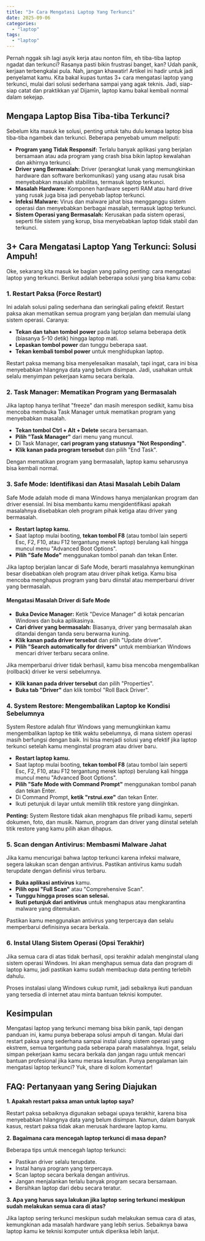 ```yaml
---
title: "3+ Cara Mengatasi Laptop Yang Terkunci"
date: 2025-09-06
categories: 
  - "laptop"
tags: 
  - "laptop"
---
```


Pernah nggak sih lagi asyik kerja atau nonton film, eh tiba-tiba laptop ngadat dan terkunci? Rasanya pasti bikin frustrasi banget, kan? Udah panik, kerjaan terbengkalai pula. Nah, jangan khawatir! Artikel ini hadir untuk jadi penyelamat kamu. Kita bakal kupas tuntas 3+ cara mengatasi laptop yang terkunci, mulai dari solusi sederhana sampai yang agak teknis. Jadi, siap-siap catat dan praktikkan ya! Dijamin, laptop kamu bakal kembali normal dalam sekejap.

## Mengapa Laptop Bisa Tiba-tiba Terkunci?

Sebelum kita masuk ke solusi, penting untuk tahu dulu kenapa laptop bisa tiba-tiba ngambek dan terkunci. Beberapa penyebab umum meliputi:

- **Program yang Tidak Responsif:** Terlalu banyak aplikasi yang berjalan bersamaan atau ada program yang crash bisa bikin laptop kewalahan dan akhirnya terkunci.
- **Driver yang Bermasalah:** Driver (perangkat lunak yang memungkinkan hardware dan software berkomunikasi) yang usang atau rusak bisa menyebabkan masalah stabilitas, termasuk laptop terkunci.
- **Masalah Hardware:** Komponen hardware seperti RAM atau hard drive yang rusak juga bisa jadi penyebab laptop terkunci.
- **Infeksi Malware:** Virus dan malware jahat bisa mengganggu sistem operasi dan menyebabkan berbagai masalah, termasuk laptop terkunci.
- **Sistem Operasi yang Bermasalah:** Kerusakan pada sistem operasi, seperti file sistem yang korup, bisa menyebabkan laptop tidak stabil dan terkunci.

## 3+ Cara Mengatasi Laptop Yang Terkunci: Solusi Ampuh!

Oke, sekarang kita masuk ke bagian yang paling penting: cara mengatasi laptop yang terkunci. Berikut adalah beberapa solusi yang bisa kamu coba:

### 1\. Restart Paksa (Force Restart)

Ini adalah solusi paling sederhana dan seringkali paling efektif. Restart paksa akan mematikan semua program yang berjalan dan memulai ulang sistem operasi. Caranya:

- **Tekan dan tahan tombol power** pada laptop selama beberapa detik (biasanya 5-10 detik) hingga laptop mati.
- **Lepaskan tombol power** dan tunggu beberapa saat.
- **Tekan kembali tombol power** untuk menghidupkan laptop.

Restart paksa memang bisa menyelesaikan masalah, tapi ingat, cara ini bisa menyebabkan hilangnya data yang belum disimpan. Jadi, usahakan untuk selalu menyimpan pekerjaan kamu secara berkala.

### 2\. Task Manager: Mematikan Program yang Bermasalah

Jika laptop hanya terlihat "freeze" dan masih merespon sedikit, kamu bisa mencoba membuka Task Manager untuk mematikan program yang menyebabkan masalah.

- **Tekan tombol Ctrl + Alt + Delete** secara bersamaan.
- **Pilih "Task Manager"** dari menu yang muncul.
- Di Task Manager, **cari program yang statusnya "Not Responding"**.
- **Klik kanan pada program tersebut** dan pilih "End Task".

Dengan mematikan program yang bermasalah, laptop kamu seharusnya bisa kembali normal.

### 3\. Safe Mode: Identifikasi dan Atasi Masalah Lebih Dalam

Safe Mode adalah mode di mana Windows hanya menjalankan program dan driver esensial. Ini bisa membantu kamu mengidentifikasi apakah masalahnya disebabkan oleh program pihak ketiga atau driver yang bermasalah.

- **Restart laptop kamu.**
- Saat laptop mulai booting, **tekan tombol F8** (atau tombol lain seperti Esc, F2, F10, atau F12 tergantung merek laptop) berulang kali hingga muncul menu "Advanced Boot Options".
- **Pilih "Safe Mode"** menggunakan tombol panah dan tekan Enter.

Jika laptop berjalan lancar di Safe Mode, berarti masalahnya kemungkinan besar disebabkan oleh program atau driver pihak ketiga. Kamu bisa mencoba menghapus program yang baru diinstal atau memperbarui driver yang bermasalah.

#### Mengatasi Masalah Driver di Safe Mode

- **Buka Device Manager:** Ketik "Device Manager" di kotak pencarian Windows dan buka aplikasinya.
- **Cari driver yang bermasalah:** Biasanya, driver yang bermasalah akan ditandai dengan tanda seru berwarna kuning.
- **Klik kanan pada driver tersebut** dan pilih "Update driver".
- **Pilih "Search automatically for drivers"** untuk membiarkan Windows mencari driver terbaru secara online.

Jika memperbarui driver tidak berhasil, kamu bisa mencoba mengembalikan (rollback) driver ke versi sebelumnya.

- **Klik kanan pada driver tersebut** dan pilih "Properties".
- **Buka tab "Driver"** dan klik tombol "Roll Back Driver".

### 4\. System Restore: Mengembalikan Laptop ke Kondisi Sebelumnya

System Restore adalah fitur Windows yang memungkinkan kamu mengembalikan laptop ke titik waktu sebelumnya, di mana sistem operasi masih berfungsi dengan baik. Ini bisa menjadi solusi yang efektif jika laptop terkunci setelah kamu menginstal program atau driver baru.

- **Restart laptop kamu.**
- Saat laptop mulai booting, **tekan tombol F8** (atau tombol lain seperti Esc, F2, F10, atau F12 tergantung merek laptop) berulang kali hingga muncul menu "Advanced Boot Options".
- **Pilih "Safe Mode with Command Prompt"** menggunakan tombol panah dan tekan Enter.
- Di Command Prompt, **ketik "rstrui.exe"** dan tekan Enter.
- Ikuti petunjuk di layar untuk memilih titik restore yang diinginkan.

**Penting:** System Restore tidak akan menghapus file pribadi kamu, seperti dokumen, foto, dan musik. Namun, program dan driver yang diinstal setelah titik restore yang kamu pilih akan dihapus.

### 5\. Scan dengan Antivirus: Membasmi Malware Jahat

Jika kamu mencurigai bahwa laptop terkunci karena infeksi malware, segera lakukan scan dengan antivirus. Pastikan antivirus kamu sudah terupdate dengan definisi virus terbaru.

- **Buka aplikasi antivirus** kamu.
- **Pilih opsi "Full Scan"** atau "Comprehensive Scan".
- **Tunggu hingga proses scan selesai.**
- **Ikuti petunjuk dari antivirus** untuk menghapus atau mengkarantina malware yang ditemukan.

Pastikan kamu menggunakan antivirus yang terpercaya dan selalu memperbarui definisinya secara berkala.

### 6\. Instal Ulang Sistem Operasi (Opsi Terakhir)

Jika semua cara di atas tidak berhasil, opsi terakhir adalah menginstal ulang sistem operasi Windows. Ini akan menghapus semua data dan program di laptop kamu, jadi pastikan kamu sudah membackup data penting terlebih dahulu.

Proses instalasi ulang Windows cukup rumit, jadi sebaiknya ikuti panduan yang tersedia di internet atau minta bantuan teknisi komputer.

## Kesimpulan

Mengatasi laptop yang terkunci memang bisa bikin panik, tapi dengan panduan ini, kamu punya beberapa solusi ampuh di tangan. Mulai dari restart paksa yang sederhana sampai instal ulang sistem operasi yang ekstrem, semua tergantung pada seberapa parah masalahnya. Ingat, selalu simpan pekerjaan kamu secara berkala dan jangan ragu untuk mencari bantuan profesional jika kamu merasa kesulitan. Punya pengalaman lain mengatasi laptop terkunci? Yuk, share di kolom komentar!

## FAQ: Pertanyaan yang Sering Diajukan

**1\. Apakah restart paksa aman untuk laptop saya?**

Restart paksa sebaiknya digunakan sebagai upaya terakhir, karena bisa menyebabkan hilangnya data yang belum disimpan. Namun, dalam banyak kasus, restart paksa tidak akan merusak hardware laptop kamu.

**2\. Bagaimana cara mencegah laptop terkunci di masa depan?**

Beberapa tips untuk mencegah laptop terkunci:

- Pastikan driver selalu terupdate.
- Instal hanya program yang terpercaya.
- Scan laptop secara berkala dengan antivirus.
- Jangan menjalankan terlalu banyak program secara bersamaan.
- Bersihkan laptop dari debu secara teratur.

**3\. Apa yang harus saya lakukan jika laptop sering terkunci meskipun sudah melakukan semua cara di atas?**

Jika laptop sering terkunci meskipun sudah melakukan semua cara di atas, kemungkinan ada masalah hardware yang lebih serius. Sebaiknya bawa laptop kamu ke teknisi komputer untuk diperiksa lebih lanjut.
